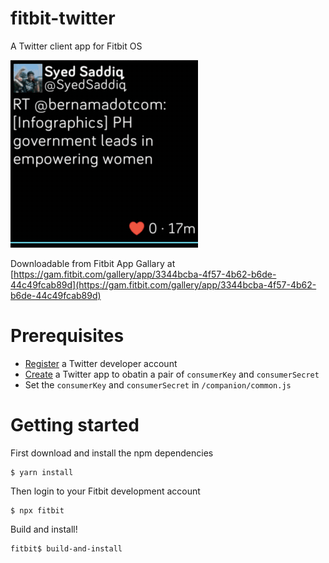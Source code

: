 # fitbit-twitter
A Twitter client app for Fitbit OS

![screenshot-fitbit-twitter.gif](./screenshots/screenshot-fitbit-twitter.gif)

Downloadable from Fitbit App Gallary at [https://gam.fitbit.com/gallery/app/3344bcba-4f57-4b62-b6de-44c49fcab89d](https://gam.fitbit.com/gallery/app/3344bcba-4f57-4b62-b6de-44c49fcab89d)

# Prerequisites

- [Register](https://developer.twitter.com) a Twitter developer account
- [Create](https://developer.twitter.com/en/apps) a Twitter app to obatin a pair of `consumerKey` and `consumerSecret`
- Set the `consumerKey` and `consumerSecret` in `/companion/common.js`

# Getting started

First download and install the npm dependencies

```
$ yarn install
```

Then login to your Fitbit development account
```
$ npx fitbit
```

Build and install!
```
fitbit$ build-and-install
```